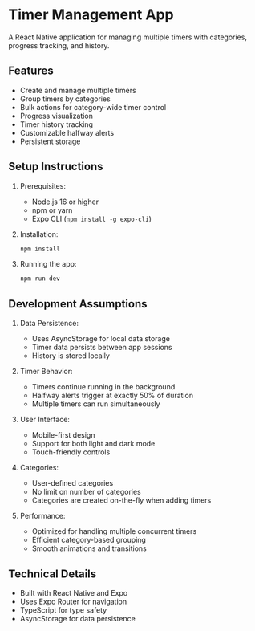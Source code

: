 # Timer Management App

A React Native application for managing multiple timers with categories, progress tracking, and history.

## Features

- Create and manage multiple timers
- Group timers by categories
- Bulk actions for category-wide timer control
- Progress visualization
- Timer history tracking
- Customizable halfway alerts
- Persistent storage

## Setup Instructions

1. Prerequisites:
   - Node.js 16 or higher
   - npm or yarn
   - Expo CLI (`npm install -g expo-cli`)

2. Installation:
   ```bash
   npm install
   ```

3. Running the app:
   ```bash
   npm run dev
   ```

## Development Assumptions

1. Data Persistence:
   - Uses AsyncStorage for local data storage
   - Timer data persists between app sessions
   - History is stored locally

2. Timer Behavior:
   - Timers continue running in the background
   - Halfway alerts trigger at exactly 50% of duration
   - Multiple timers can run simultaneously

3. User Interface:
   - Mobile-first design
   - Support for both light and dark mode
   - Touch-friendly controls

4. Categories:
   - User-defined categories
   - No limit on number of categories
   - Categories are created on-the-fly when adding timers

5. Performance:
   - Optimized for handling multiple concurrent timers
   - Efficient category-based grouping
   - Smooth animations and transitions

## Technical Details

- Built with React Native and Expo
- Uses Expo Router for navigation
- TypeScript for type safety
- AsyncStorage for data persistence
